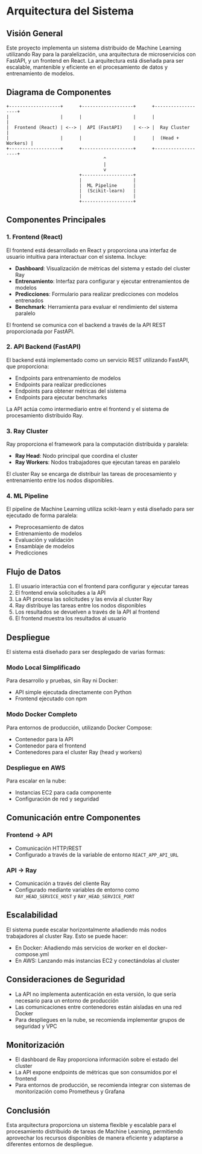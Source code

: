 # Arquitectura del Sistema

## Visión General

Este proyecto implementa un sistema distribuido de Machine Learning utilizando Ray para la paralelización, una arquitectura de microservicios con FastAPI, y un frontend en React. La arquitectura está diseñada para ser escalable, mantenible y eficiente en el procesamiento de datos y entrenamiento de modelos.

## Diagrama de Componentes

```
+-------------------+      +-------------------+      +-------------------+
|                   |      |                   |      |                   |
|  Frontend (React) | <--> |  API (FastAPI)    | <--> |  Ray Cluster      |
|                   |      |                   |      |  (Head + Workers) |
+-------------------+      +-------------------+      +-------------------+
                                    ^
                                    |
                                    v
                           +-------------------+
                           |                   |
                           |  ML Pipeline      |
                           |  (Scikit-learn)   |
                           |                   |
                           +-------------------+
```

## Componentes Principales

### 1. Frontend (React)

El frontend está desarrollado en React y proporciona una interfaz de usuario intuitiva para interactuar con el sistema. Incluye:

- **Dashboard**: Visualización de métricas del sistema y estado del cluster Ray
- **Entrenamiento**: Interfaz para configurar y ejecutar entrenamientos de modelos
- **Predicciones**: Formulario para realizar predicciones con modelos entrenados
- **Benchmark**: Herramienta para evaluar el rendimiento del sistema paralelo

El frontend se comunica con el backend a través de la API REST proporcionada por FastAPI.

### 2. API Backend (FastAPI)

El backend está implementado como un servicio REST utilizando FastAPI, que proporciona:

- Endpoints para entrenamiento de modelos
- Endpoints para realizar predicciones
- Endpoints para obtener métricas del sistema
- Endpoints para ejecutar benchmarks

La API actúa como intermediario entre el frontend y el sistema de procesamiento distribuido Ray.

### 3. Ray Cluster

Ray proporciona el framework para la computación distribuida y paralela:

- **Ray Head**: Nodo principal que coordina el cluster
- **Ray Workers**: Nodos trabajadores que ejecutan tareas en paralelo

El cluster Ray se encarga de distribuir las tareas de procesamiento y entrenamiento entre los nodos disponibles.

### 4. ML Pipeline

El pipeline de Machine Learning utiliza scikit-learn y está diseñado para ser ejecutado de forma paralela:

- Preprocesamiento de datos
- Entrenamiento de modelos
- Evaluación y validación
- Ensamblaje de modelos
- Predicciones

## Flujo de Datos

1. El usuario interactúa con el frontend para configurar y ejecutar tareas
2. El frontend envía solicitudes a la API
3. La API procesa las solicitudes y las envía al cluster Ray
4. Ray distribuye las tareas entre los nodos disponibles
5. Los resultados se devuelven a través de la API al frontend
6. El frontend muestra los resultados al usuario

## Despliegue

El sistema está diseñado para ser desplegado de varias formas:

### Modo Local Simplificado

Para desarrollo y pruebas, sin Ray ni Docker:

- API simple ejecutada directamente con Python
- Frontend ejecutado con npm

### Modo Docker Completo

Para entornos de producción, utilizando Docker Compose:

- Contenedor para la API
- Contenedor para el frontend
- Contenedores para el cluster Ray (head y workers)

### Despliegue en AWS

Para escalar en la nube:

- Instancias EC2 para cada componente
- Configuración de red y seguridad

## Comunicación entre Componentes

### Frontend → API

- Comunicación HTTP/REST
- Configurado a través de la variable de entorno `REACT_APP_API_URL`

### API → Ray

- Comunicación a través del cliente Ray
- Configurado mediante variables de entorno como `RAY_HEAD_SERVICE_HOST` y `RAY_HEAD_SERVICE_PORT`

## Escalabilidad

El sistema puede escalar horizontalmente añadiendo más nodos trabajadores al cluster Ray. Esto se puede hacer:

- En Docker: Añadiendo más servicios de worker en el docker-compose.yml
- En AWS: Lanzando más instancias EC2 y conectándolas al cluster

## Consideraciones de Seguridad

- La API no implementa autenticación en esta versión, lo que sería necesario para un entorno de producción
- Las comunicaciones entre contenedores están aisladas en una red Docker
- Para despliegues en la nube, se recomienda implementar grupos de seguridad y VPC

## Monitorización

- El dashboard de Ray proporciona información sobre el estado del cluster
- La API expone endpoints de métricas que son consumidos por el frontend
- Para entornos de producción, se recomienda integrar con sistemas de monitorización como Prometheus y Grafana

## Conclusión

Esta arquitectura proporciona un sistema flexible y escalable para el procesamiento distribuido de tareas de Machine Learning, permitiendo aprovechar los recursos disponibles de manera eficiente y adaptarse a diferentes entornos de despliegue.